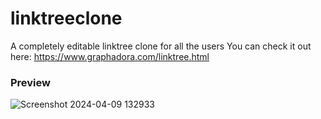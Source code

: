 # linktreeclone
A completely editable linktree clone for all the users
You can check it out here:
https://www.graphadora.com/linktree.html

### Preview
![Screenshot 2024-04-09 132933](https://github.com/mallickrishiraj/linktreeclone/assets/84040127/cd344418-c09f-420b-adec-6d7a38944ad6)
